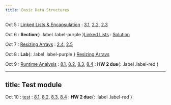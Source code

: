 ```yaml
---
title: Basic Data Structures
---
```


Oct 5
: [Linked Lists & Encapsulation](#)
  : [3.1](#), [2.2](#), [2.3](#)

Oct 6
: **Section**{: .label .label-purple }[Linked Lists](#)
  : [Solution](#)

Oct 7
: [Resizing Arrays](#)
  : [2.4](#), [2.5](#)

Oct 8
: **Lab**{: .label .label-purple } [Resizing Arrays](#)

Oct 9
: [Runtime Analysis](#)
  : [8.1](#), [8.2](#), [8.3](#), [8.4](#)
: **HW 2 due**{: .label .label-red }

---
title: Test module
---

Oct 10
: [test](#)
  : [8.1](#), [8.2](#), [8.3](#), [8.4](#)
: **HW 2 due**{: .label .label-red }
